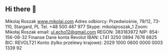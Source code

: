 ## Hi there 👋
Mikolaj Roszak www.mikolaj.com
Adres odbiorcy: Przedwiośnie, 79/12, 73-110, Stargard, PL
Tel. +48 500 487 977
Skype: mikolajroszak_1
Zoom: Mikołaj Roszak
email: ul.echo12@gmail.com
REGON: 383183972
NIP: 854-156-08-32
Finanse
Dane konta Revolut
IBAN: LT41 3250 0894 7676 6825
BIC: REVOLT21
Konto (tylko przelewy krajowe): 2029 1000 0600 0000 0003 1339 92

<!--logo.webp

**Here are some ideas to get you started:**

🙋‍♀️ A short introduction - what is your organization all about?
🌈 Contribution guidelines - how can the community get involved?
👩‍💻 Useful resources - where can the community find your docs? Is there anything else the community should know?
🍿 Fun facts - what does your team eat for breakfast?
🧙 Remember, you can do mighty things with the power of [Markdown](https://docs.github.com/github/writing-on-github/getting-started-with-writing-and-formatting-on-github/basic-writing-and-formatting-syntax)
-->
